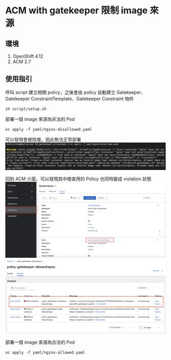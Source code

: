 # ACM with gatekeeper 限制 image 來源

## 環境
1. OpenShift 4.12
2. ACM 2.7

## 使用指引
呼叫 script 建立相關 policy，之後會由 policy 自動建立 Gatekeeper、Gatekeeper ConstraintTemplate、Gatekeeper Constraint 物件
```
sh script/setup.sh
```

部署一個 image 來源為非法的 Pod
```
oc apply -f yaml/nginx-disallowed.yaml
```

可以發現會被阻擋，因此無法正常部署
![](https://github.com/CCChou/OpenShift-PoC-Scenario/blob/main/05_ClusterManagement/04_gatekeeper_allowrepos/img/01.png)  

回到 ACM 介面，可以發現其中檢查用的 Policy 也同時變成 violation 狀態
![](https://github.com/CCChou/OpenShift-PoC-Scenario/blob/main/05_ClusterManagement/04_gatekeeper_allowrepos/img/02.png)  
![](https://github.com/CCChou/OpenShift-PoC-Scenario/blob/main/05_ClusterManagement/04_gatekeeper_allowrepos/img/03.png)  

部署一個 image 來源為合法的 Pod
```
oc apply -f yaml/nginx-allowed.yaml
```
